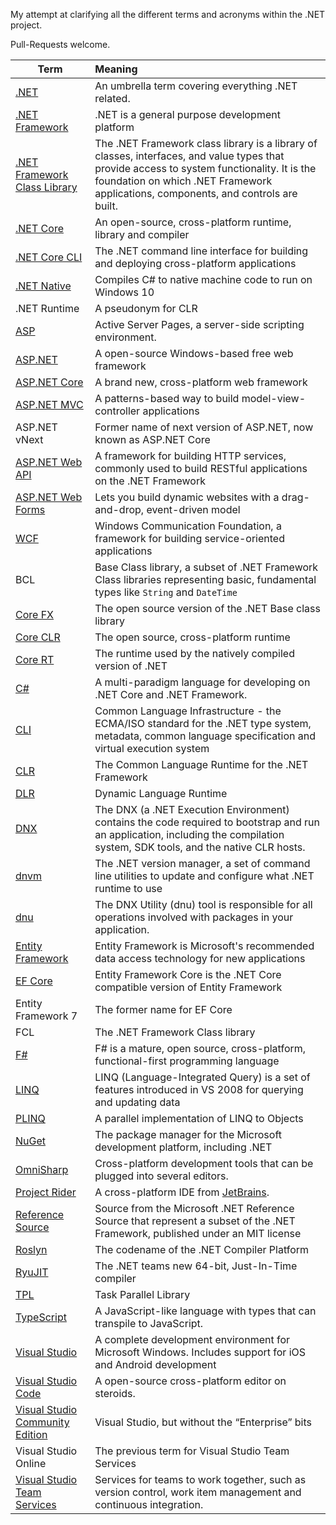 My attempt at clarifying all the different terms and acronyms within the .NET project.

Pull-Requests welcome.

| Term        | Meaning           |
| ------------- |:-------------|
| [.NET](https://www.microsoft.com/net)      | An umbrella term covering everything .NET related.  |
| [.NET Framework](https://msdn.microsoft.com/en-us/vstudio/aa496123.aspx)      | .NET is a general purpose development platform |
| [.NET Framework Class Library](https://msdn.microsoft.com/en-us/library/gg145045(v=vs.110).aspx) | The .NET Framework class library is a library of classes, interfaces, and value types that provide access to system functionality. It is the foundation on which .NET Framework applications, components, and controls are built. |
| [.NET Core](https://dotnet.github.io/) | An open-source, cross-platform runtime, library and compiler |
| [.NET Core CLI](https://github.com/dotnet/cli) | The .NET command line interface for building and deploying cross-platform applications |
| [.NET Native](https://msdn.microsoft.com/en-us/vstudio/dotnetnative.aspx) | Compiles C# to native machine code to run on Windows 10 | 
| .NET Runtime | A pseudonym for CLR |
| [ASP](https://msdn.microsoft.com/en-us/library/aa286483.aspx) | Active Server Pages, a server-side scripting environment. | 
| [ASP.NET](http://www.asp.net/) | A open-source Windows-based free web framework |
| [ASP.NET Core](http://www.hanselman.com/blog/ASPNET5IsDeadIntroducingASPNETCore10AndNETCore10.aspx) | A brand new, cross-platform web framework
| [ASP.NET MVC](http://www.asp.net/mvc) | A patterns-based way to build model-view-controller applications |
| ASP.NET vNext | Former name of next version of ASP.NET, now known as ASP.NET Core |
| [ASP.NET Web API](http://www.asp.net/web-api) | A framework for building HTTP services, commonly used to build RESTful applications on the .NET Framework |
| [ASP.NET Web Forms](http://www.asp.net/web-forms) | Lets you build dynamic websites with a drag-and-drop, event-driven model |
| [WCF](https://msdn.microsoft.com/en-us/library/ms731082%28v=vs.110%29.aspx) | Windows Communication Foundation, a framework for building service-oriented applications|
| BCL | Base Class library, a subset of .NET Framework Class libraries representing basic, fundamental types like `String` and `DateTime` |
| [Core FX](https://github.com/dotnet/corefx) | The open source version of the .NET Base class library |
| [Core CLR](https://github.com/dotnet/coreclr) | The open source, cross-platform runtime |
| [Core RT](https://github.com/dotnet/corert) | The runtime used by the natively compiled version of .NET |
| [C#](https://msdn.microsoft.com/en-us/library/67ef8sbd.aspx) | A multi-paradigm language for developing on .NET Core and .NET Framework. |
| [CLI](https://en.wikipedia.org/wiki/Common_Language_Infrastructure) | Common Language Infrastructure - the ECMA/ISO standard for the .NET type system, metadata, common language specification and virtual execution system | 
| [CLR](https://msdn.microsoft.com/en-us/library/8bs2ecf4(v=vs.110).aspx) | The Common Language Runtime for the .NET Framework |
| [DLR](https://msdn.microsoft.com/en-us/library/dd233052%28v=vs.110%29.aspx) | Dynamic Language Runtime | 
| [DNX](https://github.com/aspnet/dnx) | The DNX (a .NET Execution Environment) contains the code required to bootstrap and run an application, including the compilation system, SDK tools, and the native CLR hosts. |
| [dnvm](https://github.com/aspnet/dnvm) | The .NET version manager, a set of command line utilities to update and configure what .NET runtime to use|
| [dnu](https://github.com/aspnet/Home/wiki/DNX-utility) | The DNX Utility (dnu) tool is responsible for all operations involved with packages in your application. |
| [Entity Framework](https://msdn.microsoft.com/en-us/data/ef.aspx) | Entity Framework is Microsoft's recommended data access technology for new applications |
| [EF Core](https://www.nuget.org/packages/EntityFramework.Core/) | Entity Framework Core is the .NET Core compatible version of Entity Framework |
| Entity Framework 7 | The former name for EF Core |
| FCL | The .NET Framework Class library |
| [F#](http://fsharp.org/) | F# is a mature, open source, cross-platform, functional-first programming language |
| [LINQ]() | LINQ (Language-Integrated Query) is a set of features introduced in VS 2008 for querying and updating data |
| [PLINQ](https://msdn.microsoft.com/en-us/library/dd460688%28v=vs.110%29.aspx) | A parallel implementation of LINQ to Objects|
| [NuGet](https://www.nuget.org/) | The package manager for the Microsoft development platform, including .NET |
| [OmniSharp](http://www.omnisharp.net/) | Cross-platform development tools that can be plugged into several editors. |
| [Project Rider](https://blog.jetbrains.com/dotnet/2016/01/13/project-rider-a-csharp-ide/) | A cross-platform IDE from [JetBrains](https://www.jetbrains.com/). |
| [Reference Source](http://referencesource.microsoft.com/) | Source from the Microsoft .NET Reference Source that represent a subset of the .NET Framework, published under an MIT license |
| [Roslyn](https://github.com/dotnet/roslyn) | The codename of the .NET Compiler Platform |
| [RyuJIT](http://blogs.msdn.com/b/dotnet/archive/2013/09/30/ryujit-the-next-generation-jit-compiler.aspx) | The .NET teams new 64-bit, Just-In-Time compiler |
| [TPL](https://msdn.microsoft.com/en-us/library/dd537609%28v=vs.110%29.aspx) | Task Parallel Library |
| [TypeScript](http://www.typescriptlang.org/) | A JavaScript-like language with types that can transpile to JavaScript. |
| [Visual Studio](https://www.visualstudio.com/en-us/visual-studio-homepage-vs.aspx) | A complete development environment for Microsoft Windows. Includes support for iOS and Android development |
| [Visual Studio Code](https://code.visualstudio.com/) | A open-source cross-platform editor on steroids. |
| [Visual Studio Community Edition](https://www.visualstudio.com/products/visual-studio-community-vs) | Visual Studio, but without the “Enterprise” bits |
| Visual Studio Online | The previous term for Visual Studio Team Services |
| [Visual Studio Team Services](https://www.visualstudio.com/en-us/products/visual-studio-team-services-vs.aspx) | Services for teams to work together, such as version control, work item management and continuous integration. |


